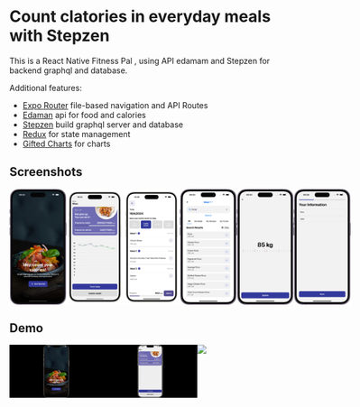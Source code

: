 # Count clatories in everyday meals with Stepzen

This is a React Native Fitness Pal , using API edamam and Stepzen for backend graphql and database.

Additional features:

- [Expo Router](https://docs.expo.dev/routing/introduction/) file-based navigation and API Routes
- [Edaman](https://www.edamam.com/) api for food and calories 
- [Stepzen](https://stepzen.com/) build graphql server and database
- [Redux](https://redux.js.org/introduction/getting-started) for state management
- [Gifted Charts](https://gifted-charts.web.app) for charts

## Screenshots

<div style="display: flex; flex-direction: 'row';">
<img src="./screenshots/1.png" width=20%>
<img src="./screenshots/2.png" width=20%>
<img src="./screenshots/3.png" width=20%>
<img src="./screenshots/4.png" width=20%>
<img src="./screenshots/5.png" width=20%>
<img src="./screenshots/6.png" width=20%>

</div>

## Demo

<div style="display: flex; flex-direction: 'row';">
<img src="./screenshots/registration.gif" width=33%>
<img src="./screenshots/update_meals.gif" width=33%>
<img src="./screenshots/update_weight.gif" width=33%>


</div>
